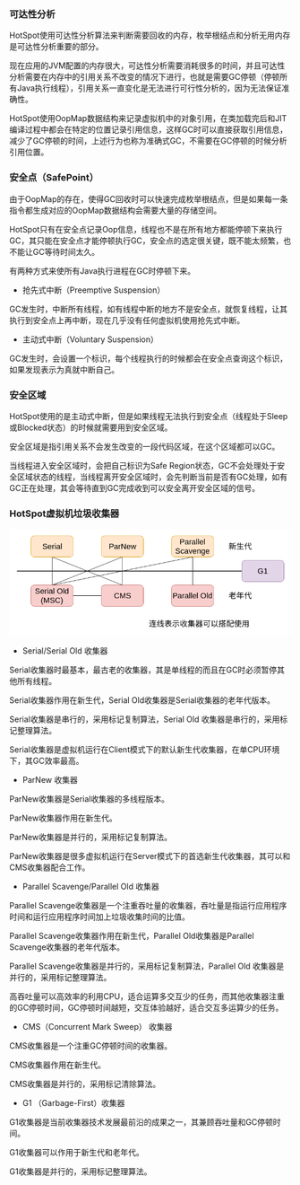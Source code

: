 ### 可达性分析

HotSpot使用可达性分析算法来判断需要回收的内存，枚举根结点和分析无用内存是可达性分析重要的部分。

现在应用的JVM配置的内存很大，可达性分析需要消耗很多的时间，并且可达性分析需要在内存中的引用关系不改变的情况下进行，也就是需要GC停顿（停顿所有Java执行线程），引用关系一直变化是无法进行可行性分析的，因为无法保证准确性。

HotSpot使用OopMap数据结构来记录虚拟机中的对象引用，在类加载完后和JIT编译过程中都会在特定的位置记录引用信息，这样GC时可以直接获取引用信息，减少了GC停顿的时间，上述行为也称为准确式GC，不需要在GC停顿的时候分析引用位置。

### 安全点（SafePoint）

由于OopMap的存在，使得GC回收时可以快速完成枚举根结点，但是如果每一条指令都生成对应的OopMap数据结构会需要大量的存储空间。

HotSpot只有在安全点记录Oop信息，线程也不是在所有地方都能停顿下来执行GC，其只能在安全点才能停顿执行GC，安全点的选定很关键，既不能太频繁，也不能让GC等待时间太久。

有两种方式来使所有Java执行进程在GC时停顿下来。

* 抢先式中断（Preemptive Suspension）

GC发生时，中断所有线程，如有线程中断的地方不是安全点，就恢复线程，让其执行到安全点上再中断，现在几乎没有任何虚拟机使用抢先式中断。

* 主动式中断（Voluntary Suspension）

GC发生时，会设置一个标识，每个线程执行的时候都会在安全点查询这个标识，如果发现表示为真就中断自己。

### 安全区域

HotSpot使用的是主动式中断，但是如果线程无法执行到安全点（线程处于Sleep或Blocked状态）的时候就需要用到安全区域。

安全区域是指引用关系不会发生改变的一段代码区域，在这个区域都可以GC。

当线程进入安全区域时，会把自己标识为Safe Region状态，GC不会处理处于安全区域状态的线程，当线程离开安全区域时，会先判断当前是否有GC处理，如有GC正在处理，其会等待直到GC完成收到可以安全离开安全区域的信号。

### HotSpot虚拟机垃圾收集器

<img src="./Java/JVM/image/HotSpot虚拟机垃圾收集器.png" alt="HotSpot虚拟机垃圾收集器"/>

* Serial/Serial Old 收集器

Serial收集器时最基本，最古老的收集器，其是单线程的而且在GC时必须暂停其他所有线程。

Serial收集器作用在新生代，Serial Old收集器是Serial收集器的老年代版本。

Serial收集器是串行的，采用标记复制算法，Serial Old 收集器是串行的，采用标记整理算法。

Serial收集器是虚拟机运行在Client模式下的默认新生代收集器，在单CPU环境下，其GC效率最高。

* ParNew 收集器

ParNew收集器是Serial收集器的多线程版本。

ParNew收集器作用在新生代。

ParNew收集器是并行的，采用标记复制算法。

ParNew收集器是很多虚拟机运行在Server模式下的首选新生代收集器，其可以和CMS收集器配合工作。

* Parallel Scavenge/Parallel Old 收集器

Parallel Scavenge收集器是一个注重吞吐量的收集器，吞吐量是指运行应用程序时间和运行应用程序时间加上垃圾收集时间的比值。

Parallel Scavenge收集器作用在新生代，Parallel Old收集器是Parallel Scavenge收集器的老年代版本。

Parallel Scavenge收集器是并行的，采用标记复制算法，Parallel Old 收集器是并行的，采用标记整理算法。

高吞吐量可以高效率的利用CPU，适合运算多交互少的任务，而其他收集器注重的GC停顿时间，GC停顿时间越短，交互体验越好，适合交互多运算少的任务。

* CMS（Concurrent Mark Sweep） 收集器

CMS收集器是一个注重GC停顿时间的收集器。

CMS收集器作用在新生代。

CMS收集器是并行的，采用标记清除算法。

* G1 （Garbage-First）收集器

G1收集器是当前收集器技术发展最前沿的成果之一，其兼顾吞吐量和GC停顿时间。

G1收集器可以作用于新生代和老年代。

G1收集器是并行的，采用标记整理算法。